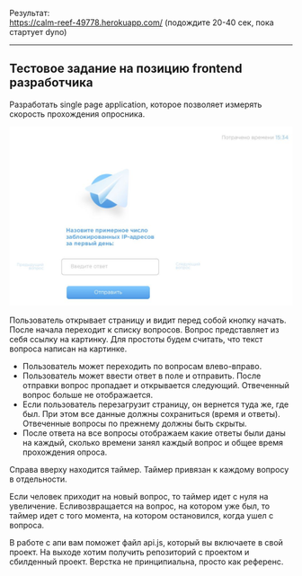 Результат:  
https://calm-reef-49778.herokuapp.com/ (подождите 20-40 сек, пока стартует dyno)

***

## Тестовое задание на позицию frontend разработчика

Разработать single page application, которое позволяет измерять скорость прохождения
опросника.

![example](example.png)

Пользователь открывает страницу и видит перед собой кнопку начать.
После начала переходит к списку вопросов. Вопрос представляет из себя ссылку на
картинку. Для простоты будем считать, что текст вопроса написан на картинке.

- Пользователь может переходить по вопросам влево-вправо.
- Пользователь может ввести ответ в поле и отправить. После отправки вопрос
пропадает и открывается следующий. Отвеченный вопрос больше не
отображается.
- Если пользователь перезагрузит страницу, он вернется туда же, где был. При этом
все данные должны сохраниться (время и ответы). Отвеченные вопросы по
прежнему должны быть скрыты.
- После ответа на все вопросы отображаем какие ответы были даны на каждый,
сколько времени занял каждый вопрос и общее время прохождения опроса.

Справа вверху находится таймер. Таймер привязан к каждому вопросу в отдельности.

Если человек приходит на новый вопрос, то таймер идет с нуля на увеличение. Есливозвращается на вопрос, на котором уже был, то таймер идет с того момента, на котором
остановился, когда ушел с вопроса.

В работе с апи вам поможет файл api.js, который вы включаете в свой проект.
На выходе хотим получить репозиторий с проектом и сбилденный проект. Верстка не
принципиальна, просто как референс.
